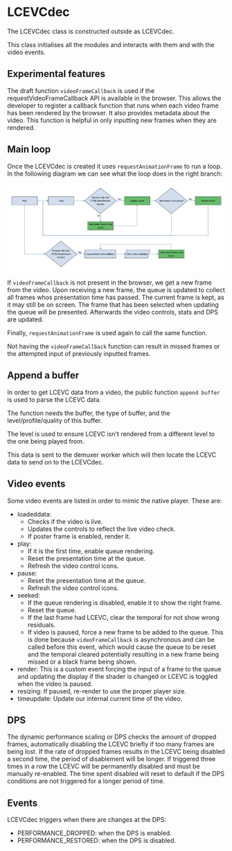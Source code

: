 # LCEVCdec

The LCEVCdec class is constructed outside as LCEVCdec.

This class initialises all the modules and interacts with them and with the
video events.

## Experimental features

The draft function `videoFrameCallback` is used if the requestVideoFrameCallback API
is available in the browser. This allows the developer to register a callback function that runs 
when each video frame has been rendered by the browser. It also provides metadata about the video. 
This function is helpful in only inputting new frames when they are rendered.

## Main loop

Once the LCEVCdec is created it uses `requestAnimationFrame` to run a loop. In
the following diagram we can see what the loop does in the right branch:

![alt text](assets/video_flow.png "Video flow")

If `videoFrameCallback` is not present in the browser, we get a new frame
from the video. Upon receiving a new frame, the queue is updated
to collect all frames whos presentation time has passed. The current
frame is kept, as it may still be on screen. The frame that has been
selected when updating the queue will be presented. Afterwards
the video controls, stats and DPS are updated.

Finally, `requestAnimationFrame` is used again to call the same function.

Not having the `videoFrameCallback` function can result in missed frames or the attempted input of
previously inputted frames. 

## Append a buffer

In order to get LCEVC data from a video, the public function `append buffer` is
used to parse the LCEVC data.

The function needs the buffer, the type of buffer, and the level/profile/quality
of this buffer.

The level is used to ensure LCEVC isn't rendered from a different level to the one being played from.


This data is sent to the demuxer worker which will then locate the LCEVC data to send on to the LCEVCdec.

## Video events

Some video events are listed in order to mimic the native player. These are:

* loadeddata:
  * Checks if the video is live.
  * Updates the controls to reflect the live video check.
  * If poster frame is enabled, render it.
* play:
  * If it is the first time, enable queue rendering.
  * Reset the presentation time at the queue.
  * Refresh the video control icons.
* pause:
  * Reset the presentation time at the queue.
  * Refresh the video control icons.
* seeked:
  * If the queue rendering is disabled, enable it to show the right frame.
  * Reset the queue.
  * If the last frame had LCEVC, clear the temporal for not show wrong
    residuals.
  * If video is paused, force a new frame to be added to the queue. This is done
    because `videoFrameCallback` is asynchronous and can be called before this
    event, which would cause the queue to be reset and the temporal cleared potentially resulting in a
    new frame being missed or a black frame being shown.
* render: This is a custom event forcing the input of a frame to the queue
  and updating the display if the shader is changed or LCEVC is toggled when the video is paused.
* resizing: If paused, re-render to use the proper player size.
* timeupdate: Update our internal current time of the video.

## DPS

The dynamic performance scaling or DPS checks the amount of dropped frames, automatically
disabling the LCEVC briefly if too many frames are being lost. If the rate of dropped frames
results in the LCEVC being disabled a second time, the period of disablement will be longer. 
If triggered three times in a row the LCEVC will be permanently disabled and must be manually re-enabled.
The time spent disabled will reset to default if the DPS conditions are not triggered for a longer period of time. 

## Events

LCEVCdec triggers when there are changes at the DPS:

* PERFORMANCE_DROPPED: when the DPS is enabled.
* PERFORMANCE_RESTORED: when the DPS is disabled.
